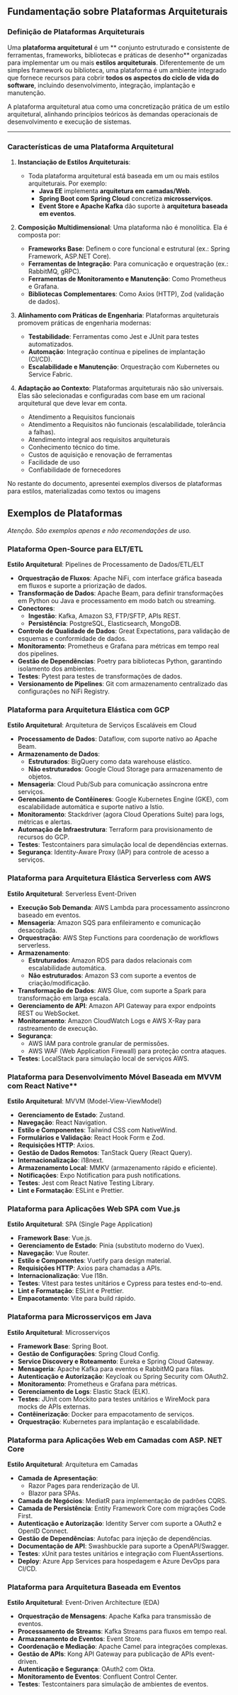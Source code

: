 ## Fundamentação sobre Plataformas Arquiteturais

### Definição de Plataformas Arquiteturais

Uma  **plataforma arquitetural**  é um ** conjunto estruturado e consistente de ferramentas, frameworks, bibliotecas e práticas de desenho** organizadas para implementar um ou mais  **estilos arquiteturais**. Diferentemente de um simples framework ou biblioteca, uma plataforma é um ambiente integrado que fornece recursos para cobrir  **todos os aspectos do ciclo de vida do software**, incluindo desenvolvimento, integração, implantação e manutenção.

A plataforma arquitetural atua como uma concretização prática de um estilo arquitetural, alinhando princípios teóricos às demandas operacionais de desenvolvimento e execução de sistemas.

---

### Características  de uma Plataforma Arquitetural

1.  **Instanciação de Estilos Arquiteturais**:
    - Toda plataforma arquitetural está baseada em um ou mais estilos arquiteturais. Por exemplo:
        -   **Java EE**  implementa  **arquitetura em camadas/Web**.
        -   **Spring Boot com Spring Cloud**  concretiza  **microsserviços**.
        -   **Event Store e Apache Kafka**  dão suporte à  **arquitetura baseada em eventos**.
          
2.  **Composição Multidimensional**: Uma plataforma não é monolítica. Ela é composta por:
    -   **Frameworks Base**: Definem o core funcional e estrutural (ex.: Spring Framework, ASP\.NET Core).
    -   **Ferramentas de Integração**: Para comunicação e orquestração (ex.: RabbitMQ, gRPC).
    -   **Ferramentas de Monitoramento e Manutenção**: Como Prometheus e Grafana.
    -   **Bibliotecas Complementares**: Como Axios (HTTP), Zod (validação de dados).
      
3.  **Alinhamento com Práticas de Engenharia**: Plataformas arquiteturais promovem práticas de engenharia modernas:
    
    -   **Testabilidade**: Ferramentas como Jest e JUnit para testes automatizados.
    -   **Automação**: Integração contínua e pipelines de implantação (CI/CD).
    -   **Escalabilidade e Manutenção**: Orquestração com Kubernetes ou Service Fabric.
    
4.  **Adaptação ao Contexto**: Plataformas arquiteturais não são universais. Elas são selecionadas e configuradas com base em um racional arquitetural que deve levar em conta.
    -   Atendimento a Requisitos funcionais
    -   Atendimento a Requisitos não funcionais (escalabilidade, tolerância a falhas).
    -   Atendimento integral aos requisitos arquiteturais
    -   Conhecimento técnico do time.
    -  Custos de aquisição e renovação de ferramentas
    -  Facilidade de uso
    -  Confiabilidade de fornecedores 
    
No restante do documento, apresentei exemplos diversos de plataformas para estilos, materializadas como textos ou imagens

## Exemplos de Plataformas

*Atenção. São exemplos apenas e não recomendações de uso.*

### Plataforma Open-Source para ELT/ETL

**Estilo Arquitetural**: Pipelines de Processamento de Dados/ETL/ELT

-   **Orquestração de Fluxos**: Apache NiFi, com interface gráfica baseada em fluxos e suporte a priorização de dados.
-   **Transformação de Dados**: Apache Beam, para definir transformações em Python ou Java e processamento em modo batch ou streaming.
-   **Conectores**:
    -   **Ingestão**: Kafka, Amazon S3, FTP/SFTP, APIs REST.
    -   **Persistência**: PostgreSQL, Elasticsearch, MongoDB.
-   **Controle de Qualidade de Dados**: Great Expectations, para validação de esquemas e conformidade de dados.
-   **Monitoramento**: Prometheus e Grafana para métricas em tempo real dos pipelines.
-   **Gestão de Dependências**: Poetry para bibliotecas Python, garantindo isolamento dos ambientes.
-   **Testes**: Pytest para testes de transformações de dados.
-   **Versionamento de Pipelines**: Git com armazenamento centralizado das configurações no NiFi Registry.


### Plataforma para Arquitetura Elástica com GCP

**Estilo Arquitetural**: Arquitetura de Serviços Escaláveis em Cloud

-   **Processamento de Dados**: Dataflow, com suporte nativo ao Apache Beam.
-   **Armazenamento de Dados**:
    -   **Estruturados**: BigQuery como data warehouse elástico.
    -   **Não estruturados**: Google Cloud Storage para armazenamento de objetos.
-   **Mensageria**: Cloud Pub/Sub para comunicação assíncrona entre serviços.
-   **Gerenciamento de Contêineres**: Google Kubernetes Engine (GKE), com escalabilidade automática e suporte nativo a Istio.
-   **Monitoramento**: Stackdriver (agora Cloud Operations Suite) para logs, métricas e alertas.
-   **Automação de Infraestrutura**: Terraform para provisionamento de recursos do GCP.
-   **Testes**: Testcontainers para simulação local de dependências externas.
-   **Segurança**: Identity-Aware Proxy (IAP) para controle de acesso a serviços.


### Plataforma para Arquitetura Elástica Serverless com AWS

**Estilo Arquitetural**: Serverless Event-Driven

-   **Execução Sob Demanda**: AWS Lambda para processamento assíncrono baseado em eventos.
-   **Mensageria**: Amazon SQS para enfileiramento e comunicação desacoplada.
-   **Orquestração**: AWS Step Functions para coordenação de workflows serverless.
-   **Armazenamento**:
    -   **Estruturados**: Amazon RDS para dados relacionais com escalabilidade automática.
    -   **Não estruturados**: Amazon S3 com suporte a eventos de criação/modificação.
-   **Transformação de Dados**: AWS Glue, com suporte a Spark para transformação em larga escala.
-   **Gerenciamento de API**: Amazon API Gateway para expor endpoints REST ou WebSocket.
-   **Monitoramento**: Amazon CloudWatch Logs e AWS X-Ray para rastreamento de execução.
-   **Segurança**:
    -   AWS IAM para controle granular de permissões.
    -   AWS WAF (Web Application Firewall) para proteção contra ataques.
-   **Testes**: LocalStack para simulação local de serviços AWS.

###  Plataforma para Desenvolvimento Móvel Baseada em MVVM com React Native**

**Estilo Arquitetural**: MVVM (Model-View-ViewModel)

-   **Gerenciamento de Estado**: Zustand.
-   **Navegação**: React Navigation.
-   **Estilo e Componentes**: Tailwind CSS com NativeWind.
-   **Formulários e Validação**: React Hook Form e Zod.
-   **Requisições HTTP**: Axios.
-   **Gestão de Dados Remotos**: TanStack Query (React Query).
-   **Internacionalização**: i18next.
-   **Armazenamento Local**: MMKV (armazenamento rápido e eficiente).
-   **Notificações**: Expo Notification para push notifications.
-   **Testes**: Jest com React Native Testing Library.
-   **Lint e Formatação**: ESLint e Prettier.


### Plataforma para Aplicações Web SPA com Vue.js

**Estilo Arquitetural**: SPA (Single Page Application)

-   **Framework Base**: Vue.js.
-   **Gerenciamento de Estado**: Pinia (substituto moderno do Vuex).
-   **Navegação**: Vue Router.
-   **Estilo e Componentes**: Vuetify para design material.
-   **Requisições HTTP**: Axios para chamadas a APIs.
-   **Internacionalização**: Vue I18n.
-   **Testes**: Vitest para testes unitários e Cypress para testes end-to-end.
-   **Lint e Formatação**: ESLint e Prettier.
-   **Empacotamento**: Vite para build rápido.


### Plataforma para Microsserviços em Java

**Estilo Arquitetural**: Microsserviços

-   **Framework Base**: Spring Boot.
-   **Gestão de Configurações**: Spring Cloud Config.
-   **Service Discovery e Roteamento**: Eureka e Spring Cloud Gateway.
-   **Mensageria**: Apache Kafka para eventos e RabbitMQ para filas.
-   **Autenticação e Autorização**: Keycloak ou Spring Security com OAuth2.
-   **Monitoramento**: Prometheus e Grafana para métricas.
-   **Gerenciamento de Logs**: Elastic Stack (ELK).
-   **Testes**: JUnit com Mockito para testes unitários e WireMock para mocks de APIs externas.
-   **Contêinerização**: Docker para empacotamento de serviços.
-   **Orquestração**: Kubernetes para implantação e escalabilidade.


###  Plataforma para Aplicações Web em Camadas com ASP. NET Core

**Estilo Arquitetural**: Arquitetura em Camadas

-   **Camada de Apresentação**:
    -   Razor Pages para renderização de UI.
    -   Blazor para SPAs.
-   **Camada de Negócios**: MediatR para implementação de padrões CQRS.
-   **Camada de Persistência**: Entity Framework Core com migrações Code First.
-   **Autenticação e Autorização**: Identity Server com suporte a OAuth2 e OpenID Connect.
-   **Gestão de Dependências**: Autofac para injeção de dependências.
-   **Documentação de API**: Swashbuckle para suporte a OpenAPI/Swagger.
-   **Testes**: xUnit para testes unitários e integração com FluentAssertions.
-   **Deploy**: Azure App Services para hospedagem e Azure DevOps para CI/CD.


### Plataforma para Arquitetura Baseada em Eventos

**Estilo Arquitetural**: Event-Driven Architecture (EDA)

-   **Orquestração de Mensagens**: Apache Kafka para transmissão de eventos.
-   **Processamento de Streams**: Kafka Streams para fluxos em tempo real.
-   **Armazenamento de Eventos**: Event Store.
-   **Coordenação e Mediação**: Apache Camel para integrações complexas.
-   **Gestão de APIs**: Kong API Gateway para publicação de APIs event-driven.
-   **Autenticação e Segurança**: OAuth2 com Okta.
-   **Monitoramento de Eventos**: Confluent Control Center.
-   **Testes**: Testcontainers para simulação de ambientes de eventos.




